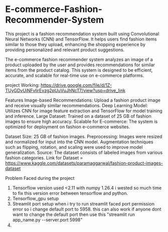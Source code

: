 # E-commerce-Fashion-Recommender-System
This project is a fashion recommendation system built using Convolutional Neural Networks (CNN) and TensorFlow. It helps users find fashion items similar to those they upload, enhancing the shopping experience by providing personalized and relevant product suggestions.

The e-commerce fashion recommender system analyzes an image of a product uploaded by the user and provides recommendations for similar items from the product catalog. This system is designed to be efficient, accurate, and scalable for real-time use on e-commerce platforms.

project Working: https://drive.google.com/file/d/1Z-TUyGDvUiNFvlirEvzg2pUuVuJhNcT7/view?usp=drive_link

Features
Image-based Recommendations: Upload a fashion product image and receive visually similar recommendations.
Deep Learning Model: Utilizes CNN for image feature extraction and TensorFlow for model training and inference.
Large Dataset: Trained on a dataset of 25 GB of fashion images to ensure high accuracy.
Scalable for E-commerce: The system is optimized for deployment on fashion e-commerce websites.

Dataset
Size: 25 GB of fashion images.
Preprocessing: Images were resized and normalized for input into the CNN model. Augmentation techniques such as flipping, rotation, and scaling were used to improve model generalization.
Source: The dataset consists of labeled images from various fashion categories.
Link for Dataset = https://www.kaggle.com/datasets/paramaggarwal/fashion-product-images-dataset

Problem Faced during the project
1. Tensorflow version used <2.11 with numpy 1.26.4 i wested so much time to fix this version error between tensorflow and python.
2. Tensorflow_gpu setup
3. Streamlit port setup when i try to run streamlit faced port permission error so i change default port to 5958.
   this can also work if anyone dont want to change the default port then use this "streamlit run app_name.py --server.port 5998"
4.  
